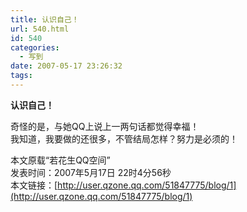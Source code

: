 ```yaml
---
title: 认识自己！
url: 540.html
id: 540
categories:
  - 写到
date: 2007-05-17 23:26:32
tags:
---
```


**认识自己！**

  
奇怪的是，与她QQ上说上一两句话都觉得幸福！  
我知道，我要做的还很多，不管结局怎样？努力是必须的！  
  
本文原载“若花生QQ空间”  
发表时间：2007年5月17日 22时4分56秒          
本文链接：[http://user.qzone.qq.com/51847775/blog/1](http://user.qzone.qq.com/51847775/blog/1)